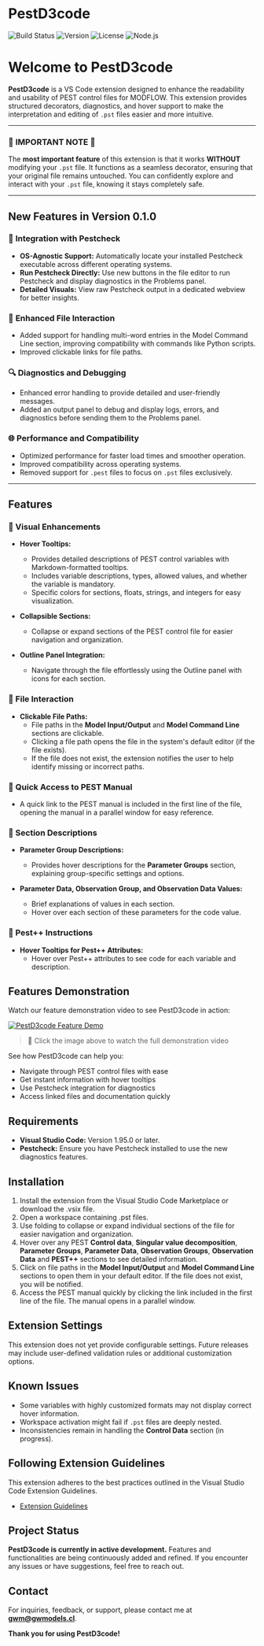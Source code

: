 # PestD3code

![Build Status](https://github.com/danilopezmella/pestd3code/actions/workflows/ci.yml/badge.svg)
![Version](https://img.shields.io/badge/version-0.1.0-blue)
![License](https://img.shields.io/badge/license-MIT-green)
![Node.js](https://img.shields.io/badge/node-%3E%3D18.0.0-brightgreen)

# Welcome to **PestD3code**

**PestD3code** is a VS Code extension designed to enhance the readability and usability of PEST control files for MODFLOW. This extension provides structured decorators, diagnostics, and hover support to make the interpretation and editing of `.pst` files easier and more intuitive.

---

### 🚨 **IMPORTANT NOTE** 🚨

The **most important feature** of this extension is that it works **WITHOUT** modifying your `.pst` file. It functions as a seamless decorator, ensuring that your original file remains untouched. You can confidently explore and interact with your `.pst` file, knowing it stays completely safe.

---

## New Features in Version 0.1.0

### 🎯 **Integration with Pestcheck**
- **OS-Agnostic Support:** Automatically locate your installed Pestcheck executable across different operating systems.
- **Run Pestcheck Directly:** Use new buttons in the file editor to run Pestcheck and display diagnostics in the Problems panel.
- **Detailed Visuals:** View raw Pestcheck output in a dedicated webview for better insights.

### 📂 **Enhanced File Interaction**
- Added support for handling multi-word entries in the Model Command Line section, improving compatibility with commands like Python scripts.
- Improved clickable links for file paths.

### 🔍 **Diagnostics and Debugging**
- Enhanced error handling to provide detailed and user-friendly messages.
- Added an output panel to debug and display logs, errors, and diagnostics before sending them to the Problems panel.

### 🌐 **Performance and Compatibility**
- Optimized performance for faster load times and smoother operation.
- Improved compatibility across operating systems.
- Removed support for `.pest` files to focus on `.pst` files exclusively.

---

## Features

### 🎨 Visual Enhancements

- **Hover Tooltips:**
  - Provides detailed descriptions of PEST control variables with Markdown-formatted tooltips.
  - Includes variable descriptions, types, allowed values, and whether the variable is mandatory.
  - Specific colors for sections, floats, strings, and integers for easy visualization.

- **Collapsible Sections:**
  - Collapse or expand sections of the PEST control file for easier navigation and organization.

- **Outline Panel Integration:**
  - Navigate through the file effortlessly using the Outline panel with icons for each section.

### 📂 File Interaction

- **Clickable File Paths:**
  - File paths in the **Model Input/Output** and **Model Command Line** sections are clickable.
  - Clicking a file path opens the file in the system's default editor (if the file exists).
  - If the file does not exist, the extension notifies the user to help identify missing or incorrect paths.

### 📖 Quick Access to PEST Manual

- A quick link to the PEST manual is included in the first line of the file, opening the manual in a parallel window for easy reference.

### 📝 Section Descriptions

- **Parameter Group Descriptions:**
  - Provides hover descriptions for the **Parameter Groups** section, explaining group-specific settings and options.

- **Parameter Data, Observation Group, and Observation Data Values:**
  - Brief explanations of values in each section.
  - Hover over each section of these parameters for the code value.

### 🧩 Pest++ Instructions

- **Hover Tooltips for Pest++ Attributes:**
  - Hover over Pest++ attributes to see code for each variable and description.

## Features Demonstration

Watch our feature demonstration video to see PestD3code in action:

[![PestD3code Feature Demo](https://vumbnail.com/1042042647.jpg)](https://vimeo.com/1042042647)

> 🎥 Click the image above to watch the full demonstration video

See how PestD3code can help you:
- Navigate through PEST control files with ease
- Get instant information with hover tooltips
- Use Pestcheck integration for diagnostics
- Access linked files and documentation quickly

## Requirements

- **Visual Studio Code:** Version 1.95.0 or later.
- **Pestcheck:** Ensure you have Pestcheck installed to use the new diagnostics features.

## Installation

1. Install the extension from the Visual Studio Code Marketplace or download the .vsix file.
2. Open a workspace containing .pst files.
3. Use folding to collapse or expand individual sections of the file for easier navigation and organization.
4. Hover over any PEST **Control data**, **Singular value decomposition**, **Parameter Groups**, **Parameter Data**, **Observation Groups**, **Observation Data** and **PEST++** sections to see detailed information.
5. Click on file paths in the **Model Input/Output** and **Model Command Line** sections to open them in your default editor. If the file does not exist, you will be notified.
6. Access the PEST manual quickly by clicking the link included in the first line of the file. The manual opens in a parallel window.

## Extension Settings

This extension does not yet provide configurable settings. Future releases may include user-defined validation rules or additional customization options.

## Known Issues

- Some variables with highly customized formats may not display correct hover information.
- Workspace activation might fail if `.pst` files are deeply nested.
- Inconsistencies remain in handling the **Control Data** section (in progress).

## Following Extension Guidelines

This extension adheres to the best practices outlined in the Visual Studio Code Extension Guidelines.

- [Extension Guidelines](https://code.visualstudio.com/api/ux-guidelines/overview)

## Project Status

**PestD3code is currently in active development.** Features and functionalities are being continuously added and refined. If you encounter any issues or have suggestions, feel free to reach out.

## Contact

For inquiries, feedback, or support, please contact me at **[gwm@gwmodels.cl](mailto:gwm@gwmodels.cl)**.

**Thank you for using PestD3code!**

